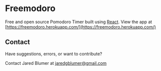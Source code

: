 # Freemodoro
Free and open source Pomodoro Timer built using [React](https://reactjs.org/). View the app at 
[https://freemodoro.herokuapp.com/](https://freemodoro.herokuapp.com/)

## Contact
Have suggestions, errors, or want to contribute?

Contact Jared Blumer at jaredgblumer@gmail.com
